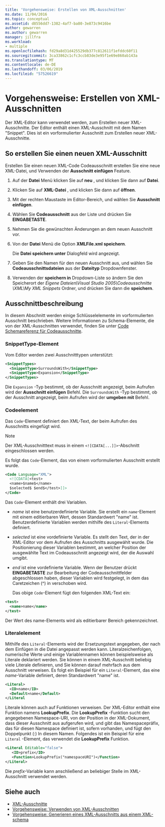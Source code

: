 ```yaml
---
title: 'Vorgehensweise: Erstellen von XML-Ausschnitten'
ms.date: 11/04/2016
ms.topic: conceptual
ms.assetid: d8556dd7-1382-4af7-ba80-3e873c9416be
author: gewarren
ms.author: gewarren
manager: jillfra
ms.workload:
- multiple
ms.openlocfilehash: fd29a8d31d425529db377c812611f1efddc60f11
ms.sourcegitcommit: 3ca33862c1cfc3ccb83de3e95f1e69e860ab143a
ms.translationtype: MT
ms.contentlocale: de-DE
ms.lasthandoff: 03/06/2019
ms.locfileid: "57526619"
---
```

# <a name="how-to-create-xml-snippets"></a>Vorgehensweise: Erstellen von XML-Ausschnitten

Der XML-Editor kann verwendet werden, zum Erstellen neuer XML-Ausschnitte. Der Editor enthält einen XML-Ausschnitt mit dem Namen "Snippet". Dies ist ein vorformulierter Ausschnitt zum Erstellen neuer XML-Ausschnitte.

## <a name="to-create-a-new-xml-snippet"></a>So erstellen Sie einen neuen XML-Ausschnitt

 Erstellen Sie einen neuen XML-Code Codeausschnitt erstellen Sie eine neue XML-Datei, und Verwenden der **Ausschnitt einfügen** Feature.

1.  Auf der **Datei** Menü klicken Sie auf **neu** , und klicken Sie dann auf **Datei**.

2.  Klicken Sie auf **XML-Datei** , und klicken Sie dann auf **öffnen**.

3.  Mit der rechten Maustaste im Editor-Bereich, und wählen Sie **Ausschnitt einfügen**.

4.  Wählen Sie **Codeausschnitt** aus der Liste und drücken Sie **EINGABETASTE**.

5.  Nehmen Sie die gewünschten Änderungen an dem neuen Ausschnitt vor.

6.  Von der **Datei** Menü die Option **XMLFile.xml speichern**.

     Die **Datei speichern unter** Dialogfeld wird angezeigt.

7.  Geben Sie den Namen für den neuen Ausschnitt aus, und wählen Sie **Codeausschnittsdateien** aus der **Dateityp** Dropdownfenster.

8.  Verwenden der **speichern in** Dropdown-Liste so ändern Sie den Speicherort der *Eigene Dateien\Visual Studio 2005\Codeausschnitte \XML\My XML Snippets* Ordner, und drücken Sie dann die **speichern**.

## <a name="snippet-description"></a>Ausschnittbeschreibung

 In diesem Abschnitt werden einige Schlüsselelemente im vorformulierten Ausschnitt beschrieben. Weitere Informationen zu Schema-Elemente, die von der XML-Ausschnitten verwendet, finden Sie unter [Code Schemareferenz für Codeausschnitte](../ide/code-snippets-schema-reference.md).

### <a name="snippettype-element"></a>SnippetType-Element

 Vom Editor werden zwei Ausschnitttypen unterstützt:

```xml
<SnippetTypes>
  <SnippetType>SurroundsWith</SnippetType>
  <SnippetType>Expansion</SnippetType>
</SnippetTypes>
```

 Die `Expansion` -Typ bestimmt, ob der Ausschnitt angezeigt, beim Aufrufen wird der **Ausschnitt einfügen** Befehl. Die `SurroundsWith` -Typ bestimmt, ob der Ausschnitt angezeigt, beim Aufrufen wird der **umgeben mit** Befehl.

### <a name="code-element"></a>Codeelement

 Das `Code`-Element definiert den XML-Text, der beim Aufrufen des Ausschnitts eingefügt wird.

> [!NOTE]
> Der XML-Ausschnitttext muss in einem `<![CDATA[...]]>`-Abschnitt eingeschlossen werden.


 Es folgt das `Code`-Element, das von einem vorformulierten Ausschnitt erstellt wurde.

```xml
<Code Language="XML">
  <![CDATA[<test>
  <name>$name$</name>
  $selected$ $end$</test>]]>
</Code>
```

 Das `Code`-Element enthält drei Variablen.

- $name$ ist eine benutzerdefinierte Variable. Sie erstellt ein `name`-Element mit einem editierbaren Wert, dessen Standardwert "name" ist. Benutzerdefinierte Variablen werden mithilfe des `Literal`-Elements definiert.

- $selected$ ist eine vordefinierte Variable. Es stellt den Text, der in der XML-Editor vor dem Aufrufen des Ausschnitts ausgewählt wurde. Die Positionierung dieser Variablen bestimmt, an welcher Position der ausgewählte Text im Codeausschnitt angezeigt wird, der die Auswahl umgibt.

- $end$ ist eine vordefinierte Variable. Wenn der Benutzer drückt **EINGABETASTE** zur Bearbeitung der Codeausschnittfelder abgeschlossen haben, dieser Variablen wird festgelegt, in dem das Caretzeichen (^) in verschoben wird.

  Das obige `Code`-Element fügt den folgenden XML-Text ein:

```xml
<test>
  <name>name</name>
</test>
```

 Der Wert des name-Elements wird als editierbarer Bereich gekennzeichnet.

### <a name="literal-element"></a>Literalelement

 Mithilfe des `Literal`-Elements wird der Ersetzungstext angegeben, der nach dem Einfügen in die Datei angepasst werden kann. Literalzeichenfolgen, numerische Werte und einige Variablennamen können beispielsweise als Literale deklariert werden. Sie können in einem XML-Ausschnitt beliebig viele Literale definieren, und Sie können darauf mehrfach aus dem Ausschnitt verweisen. Es folgt ein Beispiel für ein `Literal`-Element, das eine $name$-Variable definiert, deren Standardwert "name" ist.

```xml
<Literal>
  <ID>name</ID>
  <Default>name</Default>
</Literal
```

 Literale können auch auf Funktionen verweisen. Der XML-Editor enthält eine Funktion namens **LookupPrefix**. Die **LookupPrefix** -Funktion sucht den angegebenen Namespace-URI, von der Position in der XML-Dokument, dass dieser Ausschnitt aus aufgerufen wird, und gibt das Namespacepräfix, das für diesen Namespace definiert ist, sofern vorhanden, und fügt den Doppelpunkt (:) In diesem Namen. Folgendes ist ein Beispiel für eine `Literal` -Element, das verwendet die **LookupPrefix** Funktion.

```xml
<Literal Editable="false">
   <ID>prefix</ID>
   <Function>LookupPrefix("namespaceURI")</Function>
</Literal>
```

 Die $prefix$-Variable kann anschließend an beliebiger Stelle im XML-Ausschnitt verwendet werden.

## <a name="see-also"></a>Siehe auch

- [XML-Ausschnitte](../xml-tools/xml-snippets.md)
- [Vorgehensweise: Verwenden von XML-Ausschnitten](../xml-tools/how-to-use-xml-snippets.md)
- [Vorgehensweise: Generieren eines XML-Ausschnitts aus einem XML-schema](../xml-tools/how-to-generate-an-xml-snippet-from-an-xml-schema.md)